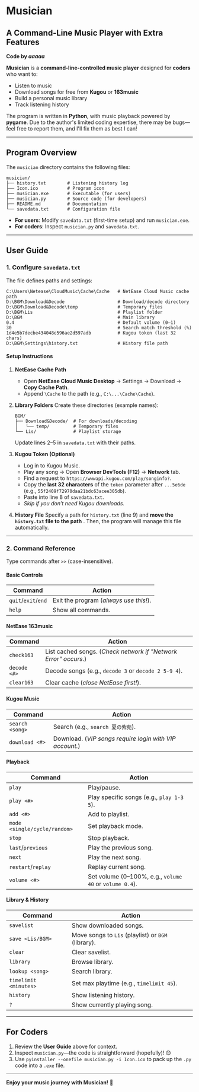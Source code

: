 # **Musician**

## A Command-Line Music Player with Extra Features

**Code by _aaaaa_**

**Musician** is a **command-line-controlled music player** designed for **coders** who want to:

- Listen to music
- Download songs for free from **Kugou** or **163music**
- Build a personal music library
- Track listening history

The program is written in **Python**, with music playback powered by **pygame**. Due to the author's limited coding expertise, there may be bugs—feel free to report them, and I'll fix them as best I can!

------

## **Program Overview**

The `musician` directory contains the following files:

```
musician/
├── history.txt        # Listening history log  
├── Icon.ico           # Program icon  
├── musician.exe       # Executable (for users)  
├── musician.py        # Source code (for developers)  
├── README.md          # Documentation  
└── savedata.txt       # Configuration file  
```

- **For users**: Modify `savedata.txt` (first-time setup) and run `musician.exe`.
- **For coders**: Inspect `musician.py` and `savedata.txt`.

------

## **User Guide**

### **1. Configure `savedata.txt`**

The file defines paths and settings:

```
C:\Users\Netease\CloudMusic\Cache\Cache   # NetEase Cloud Music cache path  
D:\BGM\Download&Decode                    # Download/decode directory  
D:\BGM\Download&Decode\temp               # Temporary files  
D:\BGM\Lis                                # Playlist folder  
D:\BGM                                    # Main library  
0.4                                       # Default volume (0–1)  
30                                        # Search match threshold (%)  
1d4e5b7decbe434048e596ae2d597adb          # Kugou token (last 32 chars)  
D:\BGM\Settings\history.txt               # History file path  
```

#### **Setup Instructions**

1. **NetEase Cache Path**

   - Open **NetEase Cloud Music Desktop** → Settings → Download → **Copy Cache Path**.
   - Append `\Cache` to the path (e.g., `C:\...\Cache\Cache`).

2. **Library Folders**
    Create these directories (example names):

   ```
   BGM/  
   ├── Download&Decode/  # For downloads/decoding  
   │   └── temp/         # Temporary files  
   └── Lis/              # Playlist storage  
   ```

   Update lines 2–5 in `savedata.txt` with their paths.

3. **Kugou Token (Optional)**

   - Log in to Kugou Music.
   - Play any song → Open **Browser DevTools (F12)** → **Network** tab.
   - Find a request to `https://wwwapi.kugou.com/play/songinfo?`.
   - Copy the **last 32 characters** of the `token` parameter after `...5e6de` (e.g., `55f2409f72970daa21bdc63acee305db`).
   - Paste into line 8 of `savedata.txt`.
   - *Skip if you don’t need Kugou downloads.*

4. **History File**
    Specify a path for `history.txt` (line 9) and **move the `history.txt` file to the path** . Then, the program will manage this file automatically.

------

### **2. Command Reference**

Type commands after `>>` (case-insensitive).

#### **Basic Controls**

| Command             | Action                                 |
| ------------------- | -------------------------------------- |
| `quit`/`exit`/`end` | Exit the program (*always use this!*). |
| `help`              | Show all commands.                     |

#### **NetEase 163music**

| Command      | Action                                                       |
| ------------ | ------------------------------------------------------------ |
| `check163`   | List cached songs. (*Check network if "Network Error" occurs.*) |
| `decode <#>` | Decode songs (e.g., `decode 3` or `decode 2 5-9 4`).         |
| `clear163`   | Clear cache (*close NetEase first!*).                        |

#### **Kugou Music**

| Command         | Action                                                  |
| --------------- | ------------------------------------------------------- |
| `search <song>` | Search (e.g., `search 夏の紫苑`).                       |
| `download <#>`  | Download. (*VIP songs require login with VIP account.*) |

#### **Playback**

| Command                      | Action                                                  |
| ---------------------------- | ------------------------------------------------------- |
| `play`                       | Play/pause.                                             |
| `play <#>`                   | Play specific songs (e.g., `play 1-3 5`).               |
| `add <#>`                    | Add to playlist.                                        |
| `mode <single/cycle/random>` | Set playback mode.                                      |
| `stop`                       | Stop playback.                                          |
| `last`/`previous`            | Play the previous song.                                 |
| `next`                       | Play the next song.                                     |
| `restart`/`replay`           | Replay current song.                                    |
| `volume <#>`                 | Set volume (0–100%, e.g., `volume 40` or `volume 0.4`). |

#### **Library & History**

| Command               | Action                                             |
| --------------------- | -------------------------------------------------- |
| `savelist`            | Show downloaded songs.                             |
| `save <Lis/BGM>`      | Move songs to `Lis` (playlist) or `BGM` (library). |
| `clear`               | Clear savelist.                                    |
| `library`             | Browse library.                                    |
| `lookup <song>`       | Search library.                                    |
| `timelimit <minutes>` | Set max playtime (e.g., `timelimit 45`).           |
| `history`             | Show listening history.                            |
| `?`                   | Show currently playing song.                       |

------

## **For Coders**

1. Review the **User Guide** above for context.
2. Inspect `musician.py`—the code is straightforward (hopefully)! 😊
3. Use `pyinstaller --onefile musician.py -i Icon.ico` to pack up the `.py` code into a `.exe` file.

------

**Enjoy your music journey with Musician!** 🎵